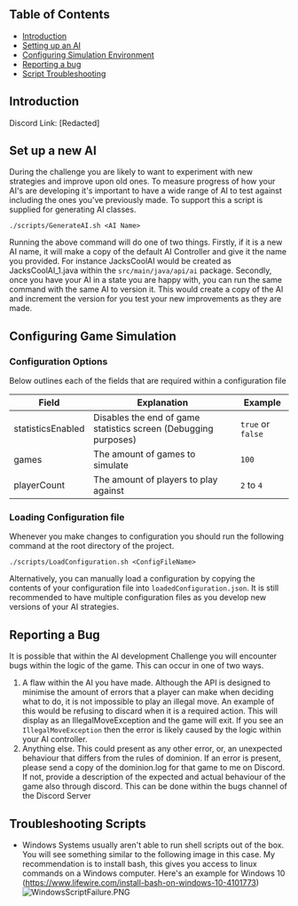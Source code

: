 ## Table of Contents

- [Introduction](#introduction)
- [Setting up an AI](#set-up-a-new-ai)
- [Configuring Simulation Environment](#configuring-game-simulation)
- [Reporting a bug](#reporting-a-bug)
- [Script Troubleshooting](#troubleshooting-scripts)

## Introduction

Discord Link: [Redacted]

## Set up a new AI

During the challenge you are likely to want to experiment with new strategies and improve upon old ones.
To measure progress of how your AI's are developing it's important to have a wide range of AI to test against
including the ones you've previously made. To support this a script is supplied for generating AI classes.

```./scripts/GenerateAI.sh <AI Name>```

Running the above command will do one of two things. Firstly, if it is a new AI name, it will make a copy
of the default AI Controller and give it the name you provided. For instance JacksCoolAI would be created as
JacksCoolAI_1.java within the ```src/main/java/api/ai``` package. Secondly, once you have your AI in a state you
are happy with, you can run the same command with the same AI to version it. This would create a copy of the AI and
increment the version for you test your new improvements as they are made.

## Configuring Game Simulation

### Configuration Options

Below outlines each of the fields that are required within a configuration file

| Field             | Explanation                                                     | Example                   |
|-------------------|-----------------------------------------------------------------|---------------------------|
| statisticsEnabled | Disables the end of game statistics screen (Debugging purposes) | ```true``` or ```false``` |
| games             | The amount of games to simulate                                 | ```100```                 |
| playerCount       | The amount of players to play against                           | ```2``` to ```4```        |

### Loading Configuration file

Whenever you make changes to configuration you should run the following command at the
root directory of the project.

```./scripts/LoadConfiguration.sh <ConfigFileName>```

Alternatively, you can manually load a configuration by copying the contents of your configuration file into
```loadedConfiguration.json```. It is still recommended to have multiple configuration files as you develop
new versions of your AI strategies.

## Reporting a Bug

It is possible that within the AI development Challenge you will encounter bugs within the logic of the game. This can
occur in one of two ways.

1. A flaw within the AI you have made. Although the API is designed to minimise the amount of errors that a player can
   make when deciding what to do, it is not impossible to play an illegal move. An example of this would be refusing to
   discard when it is a required action. This will display as an IllegalMoveException and the game will exit. If you see
   an ```IllegalMoveException``` then the error is likely caused by the logic within your AI controller.
2. Anything else. This could present as any other error, or, an unexpected behaviour that differs from the rules
   of dominion. If an error is present, please send a copy of the dominion.log for that game to me on Discord. If not,
   provide a description of the expected and actual behaviour of the game also through discord. This can be done within
   the bugs channel of the Discord Server

## Troubleshooting Scripts

- Windows Systems usually aren't able to run shell scripts out of the box. You will see something similar
  to the following image in this case. My recommendation is to install bash, this gives you access to linux commands
  on a Windows computer. Here's an example for Windows 10 (https://www.lifewire.com/install-bash-on-windows-10-4101773)
  ![WindowsScriptFailure.PNG](Documentation%2FWindowsScriptFailure.PNG)
